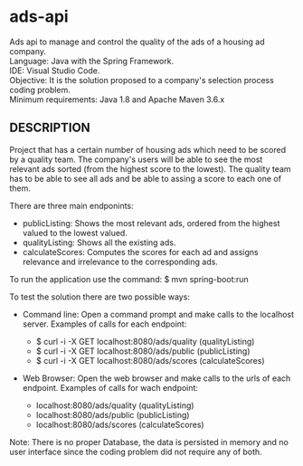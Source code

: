 # ads-api
Ads api to manage and control the quality of the ads of a housing ad company.  
Language: Java with the Spring Framework.  
IDE: Visual Studio Code.  
Objective: It is the solution proposed to a company's selection process coding problem.  
Minimum requirements: Java 1.8 and Apache Maven 3.6.x  

## DESCRIPTION
Project that has a certain number of housing ads which need to be scored by a quality team. The company's users will be able to see the most relevant ads sorted (from the highest score to the lowest). The quality team has to be able to see all ads and be able to assing a score to each one of them.  

There are three main endponints:  
  - publicListing: Shows the most relevant ads, ordered from the highest valued to the lowest valued.
  - qualityListing: Shows all the existing ads.
  - calculateScores: Computes the scores for each ad and assigns relevance and irrelevance to the corresponding ads.
  
To run the application use the command: $ mvn spring-boot:run  

To test the solution there are two possible ways:  

  - Command line: Open a command prompt and make calls to the localhost server. Examples of calls for each endpoint:  
    - $ curl -i -X GET localhost:8080/ads/quality (qualityListing)  
    - $ curl -i -X GET localhost:8080/ads/public (publicListing)  
    - $ curl -i -X GET localhost:8080/ads/scores (calculateScores)  
     
  - Web Browser: Open the web browser and make calls to the urls of each endpoint. Examples of calls for wach endpoint:  
    - localhost:8080/ads/quality (qualityListing)  
    - localhost:8080/ads/public (publicListing)  
    - localhost:8080/ads/scores (calculateScores)  

Note: There is no proper Database, the data is persisted in memory and no user interface since the coding problem did not require any of both.
